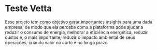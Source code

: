 # Teste Vetta

Esse projeto tem como objetivo gerar importantes insights para uma dada empresa, de modo que ela perceba como a plataforma pode ajudar a reduzir o consumo de energia, melhorar a eficiência energética, reduzir custos e, o mais importante, reduzir o impacto ambiental de seus operações, criando valor no curto e no longo prazo
